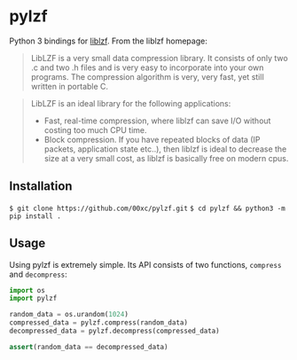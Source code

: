 # pylzf #
Python 3 bindings for [liblzf](http://oldhome.schmorp.de/marc/liblzf.html). From the liblzf homepage:
> LibLZF is a very small data compression library. It consists of only two .c and two .h files and is very easy to incorporate into your own programs. The compression algorithm is very, very fast, yet still written in portable C.


> LibLZF is an ideal library for the following applications:
> * Fast, real-time compression, where liblzf can save I/O without costing too much CPU time.
> * Block compression. If you have repeated blocks of data (IP packets, application state etc..), then liblzf is ideal to decrease the size at a very small cost, as liblzf is basically free on modern cpus.

## Installation ##
`$ git clone https://github.com/00xc/pylzf.git`
`$ cd pylzf && python3 -m pip install .`

## Usage ##
Using pylzf is extremely simple. Its API consists of two functions, `compress` and `decompress`:
```Python
import os
import pylzf

random_data = os.urandom(1024)
compressed_data = pylzf.compress(random_data)
decompressed_data = pylzf.decompress(compressed_data)

assert(random_data == decompressed_data)
```